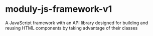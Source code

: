# moduly-js-framework-v1
A JavaScript framework with an API library designed for building and reusing HTML components by taking advantage of their classes
